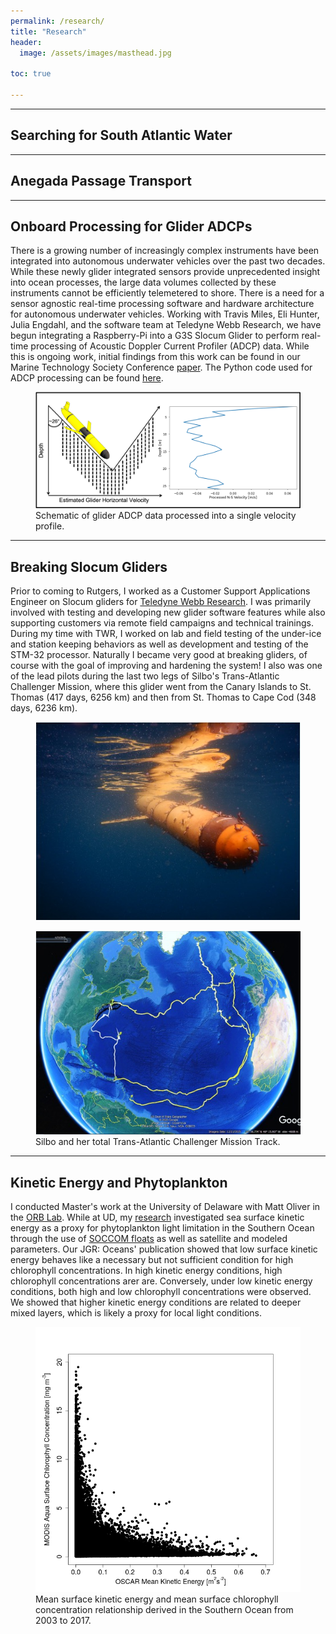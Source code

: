 ```yaml
---
permalink: /research/
title: "Research"
header:
  image: /assets/images/masthead.jpg

toc: true

---
```



---
## Searching for South Atlantic Water


---
## Anegada Passage Transport


---
## Onboard Processing for Glider ADCPs
There is a growing number of increasingly complex instruments have been integrated into autonomous underwater vehicles over the past two decades. While  these newly glider integrated sensors provide unprecedented insight into ocean processes, the large data volumes collected by these instruments cannot be efficiently telemetered to shore. There is a need for a sensor agnostic real-time processing software and hardware architecture for autonomous underwater vehicles. Working with Travis Miles, Eli Hunter, Julia Engdahl, and the software team at Teledyne Webb Research, we have begun integrating a Raspberry-Pi into a G3S Slocum Glider to perform real-time processing of Acoustic Doppler Current Profiler (ADCP) data. While this is ongoing work, initial findings from this work can be found in our Marine Technology Society Conference [paper](https://ieeexplore.ieee.org/document/9705895). The Python code used for ADCP processing can be found [here](https://github.com/JGradone/Glider_ADCP_Real_Time_Processing).
<figure >
    <img src="/assets/images/glider_adcp.png">
    <figcaption> Schematic of glider ADCP data processed into a single velocity profile. </figcaption>
</figure>

---
## Breaking Slocum Gliders
Prior to coming to Rutgers, I worked as a Customer Support Applications Engineer on Slocum gliders for [Teledyne Webb Research](http://www.teledynemarine.com/webb-research/). I was primarily involved with testing and developing new glider software features while also supporting customers via remote field campaigns and technical trainings. During my time with TWR, I worked on lab and field testing of the under-ice and station keeping behaviors as well as development and testing of the STM-32 processor. Naturally I became very good at breaking gliders, of course with the goal of improving and hardening the system! I also was one of the lead pilots during the last two legs of Silbo's Trans-Atlantic Challenger Mission, where this glider went from the Canary Islands to St. Thomas (417 days, 6256 km) and then from St. Thomas to Cape Cod (348 days, 6236 km).

<figure >
    <img src="/assets/images/silbo.jpg">
</figure>

<figure >
    <img src="/assets/images/silbo_track.jpg">
    <figcaption> Silbo and her total Trans-Atlantic Challenger Mission Track. </figcaption>
</figure>
  

---
## Kinetic Energy and Phytoplankton
I conducted Master's work at the University of Delaware with Matt Oliver in the [ORB Lab](https://sites.udel.edu/ceoe-moliver/). While at UD, my [research](https://agupubs.onlinelibrary.wiley.com/doi/abs/10.1029/2019JC015646) investigated sea surface kinetic energy as a proxy for phytoplankton light limitation in the Southern Ocean through the use of [SOCCOM floats](https://soccom.princeton.edu/) as well as satellite and modeled parameters. Our JGR: Oceans' publication showed that low surface kinetic energy behaves like a necessary but not sufficient condition for high chlorophyll concentrations. In high kinetic energy conditions, high chlorophyll concentrations arer are. Conversely, under low kinetic energy conditions, both high and low chlorophyll concentrations were observed. We showed that higher kinetic energy conditions are related to deeper mixed layers, which is likely a proxy for local light conditions.
<figure >
    <img src="/assets/images/MKE_CHL_HOCKEY_STICK.png">
    <figcaption> Mean surface kinetic energy and mean surface chlorophyll concentration relationship derived in the Southern Ocean from 2003 to 2017. </figcaption>
</figure>

